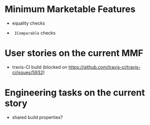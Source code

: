 Minimum Marketable Features
====
* equality checks
- ` IComparable` checks

User stories on the current MMF
====
- travis-CI build (blocked on https://github.com/travis-ci/travis-ci/issues/5932)

Engineering tasks on the current story
====
- shared build properties?

